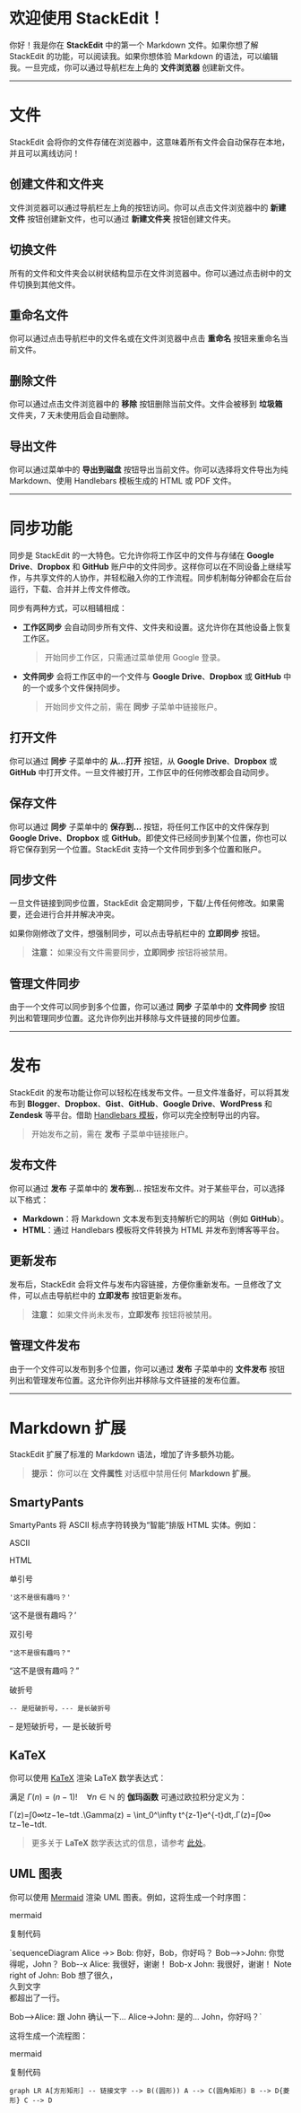 # 欢迎使用 StackEdit！

你好！我是你在 **StackEdit** 中的第一个 Markdown 文件。如果你想了解 StackEdit 的功能，可以阅读我。如果你想体验 Markdown 的语法，可以编辑我。一旦完成，你可以通过导航栏左上角的 **文件浏览器** 创建新文件。

----------

# 文件

StackEdit 会将你的文件存储在浏览器中，这意味着所有文件会自动保存在本地，并且可以离线访问！

## 创建文件和文件夹

文件浏览器可以通过导航栏左上角的按钮访问。你可以点击文件浏览器中的 **新建文件** 按钮创建新文件，也可以通过 **新建文件夹** 按钮创建文件夹。

## 切换文件

所有的文件和文件夹会以树状结构显示在文件浏览器中。你可以通过点击树中的文件切换到其他文件。

## 重命名文件

你可以通过点击导航栏中的文件名或在文件浏览器中点击 **重命名** 按钮来重命名当前文件。

## 删除文件

你可以通过点击文件浏览器中的 **移除** 按钮删除当前文件。文件会被移到 **垃圾箱** 文件夹，7 天未使用后会自动删除。

## 导出文件

你可以通过菜单中的 **导出到磁盘** 按钮导出当前文件。你可以选择将文件导出为纯 Markdown、使用 Handlebars 模板生成的 HTML 或 PDF 文件。

----------

# 同步功能

同步是 StackEdit 的一大特色。它允许你将工作区中的文件与存储在 **Google Drive**、**Dropbox** 和 **GitHub** 账户中的文件同步。这样你可以在不同设备上继续写作，与共享文件的人协作，并轻松融入你的工作流程。同步机制每分钟都会在后台运行，下载、合并并上传文件修改。

同步有两种方式，可以相辅相成：

-   **工作区同步** 会自动同步所有文件、文件夹和设置。这允许你在其他设备上恢复工作区。
    
    > 开始同步工作区，只需通过菜单使用 Google 登录。
    
-   **文件同步** 会将工作区中的一个文件与 **Google Drive**、**Dropbox** 或 **GitHub** 中的一个或多个文件保持同步。
    
    > 开始同步文件之前，需在 **同步** 子菜单中链接账户。
    

## 打开文件

你可以通过 **同步** 子菜单中的 **从...打开** 按钮，从 **Google Drive**、**Dropbox** 或 **GitHub** 中打开文件。一旦文件被打开，工作区中的任何修改都会自动同步。

## 保存文件

你可以通过 **同步** 子菜单中的 **保存到...** 按钮，将任何工作区中的文件保存到 **Google Drive**、**Dropbox** 或 **GitHub**。即使文件已经同步到某个位置，你也可以将它保存到另一个位置。StackEdit 支持一个文件同步到多个位置和账户。

## 同步文件

一旦文件链接到同步位置，StackEdit 会定期同步，下载/上传任何修改。如果需要，还会进行合并并解决冲突。

如果你刚修改了文件，想强制同步，可以点击导航栏中的 **立即同步** 按钮。

> **注意：** 如果没有文件需要同步，**立即同步** 按钮将被禁用。

## 管理文件同步

由于一个文件可以同步到多个位置，你可以通过 **同步** 子菜单中的 **文件同步** 按钮列出和管理同步位置。这允许你列出并移除与文件链接的同步位置。

----------

# 发布

StackEdit 的发布功能让你可以轻松在线发布文件。一旦文件准备好，可以将其发布到 **Blogger**、**Dropbox**、**Gist**、**GitHub**、**Google Drive**、**WordPress** 和 **Zendesk** 等平台。借助 [Handlebars 模板](http://handlebarsjs.com/)，你可以完全控制导出的内容。

> 开始发布之前，需在 **发布** 子菜单中链接账户。

## 发布文件

你可以通过 **发布** 子菜单中的 **发布到...** 按钮发布文件。对于某些平台，可以选择以下格式：

-   **Markdown**：将 Markdown 文本发布到支持解析它的网站（例如 **GitHub**）。
-   **HTML**：通过 Handlebars 模板将文件转换为 HTML 并发布到博客等平台。

## 更新发布

发布后，StackEdit 会将文件与发布内容链接，方便你重新发布。一旦修改了文件，可以点击导航栏中的 **立即发布** 按钮更新发布。

> **注意：** 如果文件尚未发布，**立即发布** 按钮将被禁用。

## 管理文件发布

由于一个文件可以发布到多个位置，你可以通过 **发布** 子菜单中的 **文件发布** 按钮列出和管理发布位置。这允许你列出并移除与文件链接的发布位置。

----------

# Markdown 扩展

StackEdit 扩展了标准的 Markdown 语法，增加了许多额外功能。

> **提示：** 你可以在 **文件属性** 对话框中禁用任何 **Markdown 扩展**。

## SmartyPants

SmartyPants 将 ASCII 标点字符转换为“智能”排版 HTML 实体。例如：

ASCII

HTML

单引号

`'这不是很有趣吗？'`

‘这不是很有趣吗？’

双引号

`"这不是很有趣吗？"`

“这不是很有趣吗？”

破折号

`-- 是短破折号，--- 是长破折号`

– 是短破折号，— 是长破折号

## KaTeX

你可以使用 [KaTeX](https://khan.github.io/KaTeX/) 渲染 LaTeX 数学表达式：

满足 $\Gamma(n) = (n-1)!\quad\forall n\in\mathbb N$ 的 **伽玛函数** 可通过欧拉积分定义为：

Γ(z)=∫0∞tz−1e−tdt .\Gamma(z) = \int_0^\infty t^{z-1}e^{-t}dt\,.Γ(z)=∫0∞​tz−1e−tdt.

> 更多关于 **LaTeX** 数学表达式的信息，请参考 [此处](http://meta.math.stackexchange.com/questions/5020/mathjax-basic-tutorial-and-quick-reference)。

## UML 图表

你可以使用 [Mermaid](https://mermaidjs.github.io/) 渲染 UML 图表。例如，这将生成一个时序图：

mermaid

复制代码

`sequenceDiagram
Alice ->> Bob: 你好，Bob，你好吗？
Bob-->>John: 你觉得呢，John？
Bob--x Alice: 我很好，谢谢！
Bob-x John: 我很好，谢谢！
Note right of John: Bob 想了很久，<br/>久到文字<br/>都超出了一行。

Bob-->Alice: 跟 John 确认一下...
Alice->John: 是的... John，你好吗？` 

这将生成一个流程图：

mermaid

复制代码

`graph LR
A[方形矩形] -- 链接文字 --> B((圆形))
A --> C(圆角矩形)
B --> D{菱形}
C --> D`
<!--stackedit_data:
eyJoaXN0b3J5IjpbNzUyOTY4NjldfQ==
-->
